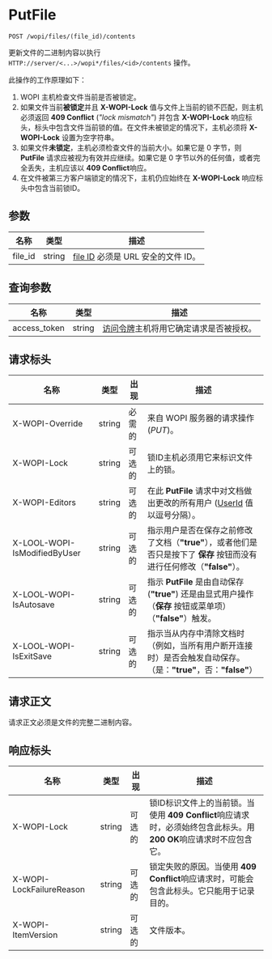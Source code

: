 # PutFile

`POST /wopi/files/(file_id)/contents`

更新文件的二进制内容以执行 `HTTP://server/<...>/wopi*/files/<id>/contents` 操作。

此操作的工作原理如下：

1. WOPI 主机检查文件当前是否被锁定。
2. 如果文件当前**被锁定**并且 **X-WOPI-Lock** 值与文件上当前的锁不匹配，则主机必须返回 **409 Conflict** (*"lock mismatch"*) 并包含 **X-WOPI-Lock** 响应标头，标头中包含文件当前锁的值。在文件未被锁定的情况下，主机必须将 **X-WOPI-Lock** 设置为空字符串。
3. 如果文件**未锁定**，主机必须检查文件的当前大小。如果它是 0 字节，则 **PutFile** 请求应被视为有效并应继续。如果它是 0 字节以外的任何值，或者完全丢失，主机应该以 **409 Conflict**响应。
4. 在文件被第三方客户端锁定的情况下，主机仍应始终在 **X-WOPI-Lock** 响应标头中包含当前锁ID。

## 参数

| 名称     | 类型   | 描述                                                                 |
| -------- | ------ | --------------------------------------------------------------------------- |
| file\_id | string | [file ID](../key-concepts.md#file-id) 必须是 URL 安全的文件 ID。 |

## 查询参数

| 名称          | 类型   | 描述                                                                                                                          |
| ------------- | ------ | ------------------------------------------------------------------------------------------------------------------------------------ |
| access\_token | string | [访问令牌](../key-concepts.md#access-token)主机将用它确定请求是否被授权。 |

## 请求标头

| 名称                         | 类型   | 出现 | 描述                                                                                                                                                             |
| ---------------------------- | ------ | -------- | ----------------------------------------------------------------------------------------------------------------------------------------------------------------------- |
| X-WOPI-Override              | string | 必需的 | 来自 WOPI 服务器的请求操作 (*PUT*)。                                                                                                                   |
| X-WOPI-Lock                  | string | 可选的 | 锁ID主机必须用它来标识文件上的锁。                                                                                                    |
| X-WOPI-Editors               | string | 可选的 | 在此 **PutFile** 请求中对文档做出更改的所有用户 ([UserId](./checkfileinfo.md#userid) 值以逗号分隔）。              |
| X-LOOL-WOPI-IsModifiedByUser | string | 可选的 | 指示用户是否在保存之前修改了文档（**"true"**），或者他们是否只是按下了 **保存** 按钮而没有进行任何修改（**"false"**）。  |
| X-LOOL-WOPI-IsAutosave       | string | 可选的 | 指示 **PutFile** 是由自动保存 (**"true"**) 还是由显式用户操作（**保存** 按钮或菜单项）（**"false"**）触发。                   |
| X-LOOL-WOPI-IsExitSave       | string | 可选的 | 指示当从内存中清除文档时（例如，当所有用户断开连接时）是否会触发自动保存。（是：**"true"**，否：**"false"**） |

## 请求正文

请求正文必须是文件的完整二进制内容。

## 响应标头

| 名称                     | 类型   | 出现 | 描述                                                                                                                                                                                                               |
| ------------------------ | ------ | -------- | ------------------------------------------------------------------------------------------------------------------------------------------------------------------------------------------------------------------------- |
| X-WOPI-Lock              | string | 可选的 | 锁ID标识文件上的当前锁。当使用 **409 Conflict**响应请求时，必须始终包含此标头。用 **200 OK**响应请求时不应包含它。 |
| X-WOPI-LockFailureReason | string | 可选的 | 锁定失败的原因。当使用 **409 Conflict**响应请求时，可能会包含此标头。它只能用于记录目的。                                                               |
| X-WOPI-ItemVersion       | string | 可选的 | 文件版本。                                                                                                                                                                                                        |
